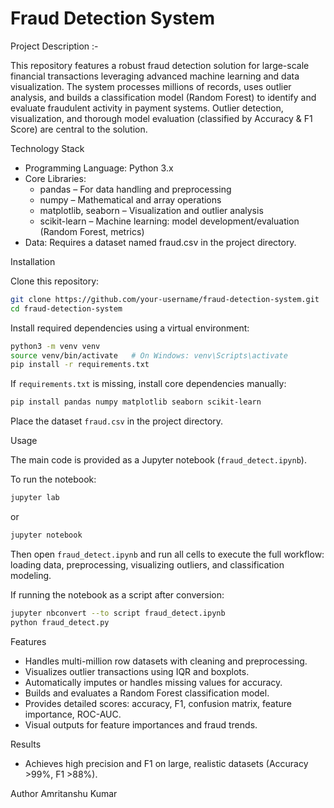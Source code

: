 # Fraud Detection System

Project Description :-

This repository features a robust fraud detection solution for large-scale financial transactions leveraging advanced machine learning and data visualization. The system processes millions of records, uses outlier analysis, and builds a classification model (Random Forest) to identify and evaluate fraudulent activity in payment systems. Outlier detection, visualization, and thorough model evaluation (classified by Accuracy & F1 Score) are central to the solution.

Technology Stack

- Programming Language: Python 3.x
- Core Libraries:
  - pandas – For data handling and preprocessing
  - numpy – Mathematical and array operations
  - matplotlib, seaborn – Visualization and outlier analysis
  - scikit-learn – Machine learning: model development/evaluation (Random Forest, metrics)
- Data: Requires a dataset named fraud.csv in the project directory.

Installation

Clone this repository:

```sh
git clone https://github.com/your-username/fraud-detection-system.git
cd fraud-detection-system
```

Install required dependencies using a virtual environment:

```sh
python3 -m venv venv
source venv/bin/activate   # On Windows: venv\Scripts\activate
pip install -r requirements.txt
```

If `requirements.txt` is missing, install core dependencies manually:

```sh
pip install pandas numpy matplotlib seaborn scikit-learn
```

Place the dataset `fraud.csv` in the project directory.

Usage

The main code is provided as a Jupyter notebook (`fraud_detect.ipynb`).

To run the notebook:

```sh
jupyter lab
```
or

```sh
jupyter notebook
```

Then open `fraud_detect.ipynb` and run all cells to execute the full workflow: loading data, preprocessing, visualizing outliers, and classification modeling.

If running the notebook as a script after conversion:

```sh
jupyter nbconvert --to script fraud_detect.ipynb
python fraud_detect.py
```

Features

- Handles multi-million row datasets with cleaning and preprocessing.
- Visualizes outlier transactions using IQR and boxplots.
- Automatically imputes or handles missing values for accuracy.
- Builds and evaluates a Random Forest classification model.
- Provides detailed scores: accuracy, F1, confusion matrix, feature importance, ROC-AUC.
- Visual outputs for feature importances and fraud trends.

Results

- Achieves high precision and F1 on large, realistic datasets (Accuracy >99%, F1 >88%).

Author
   Amritanshu Kumar
